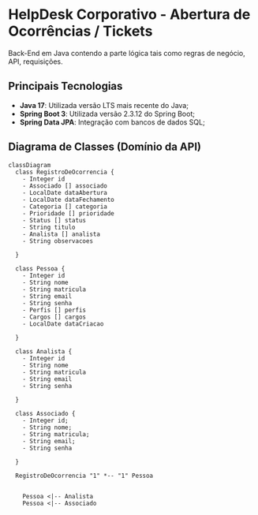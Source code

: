 # HelpDesk Corporativo - Abertura de Ocorrências / Tickets
Back-End em Java contendo a parte lógica tais como regras de negócio, API, requisições.

## Principais Tecnologias
 - **Java 17**: Utilizada versão LTS mais recente do Java;
 - **Spring Boot 3**: Utilizada versão 2.3.12 do Spring Boot;
 - **Spring Data JPA**: Integração com bancos de dados SQL;

## Diagrama de Classes (Domínio da API)

```mermaid
classDiagram
  class RegistroDeOcorrencia {
    - Integer id
    - Associado [] associado
    - LocalDate dataAbertura
    - LocalDate dataFechamento
    - Categoria [] categoria
    - Prioridade [] prioridade
    - Status [] status
    - String titulo
    - Analista [] analista
    - String observacoes

  }

  class Pessoa {
    - Integer id
    - String nome
    - String matricula
    - String email
    - String senha
    - Perfis [] perfis
    - Cargos [] cargos
    - LocalDate dataCriacao

  }

  class Analista {
    - Integer id
    - String nome
    - String matricula
    - String email
    - String senha

  }

  class Associado {
    - Integer id;
    - String nome;
    - String matricula;
    - String email;
    - String senha

  }

  RegistroDeOcorrencia "1" *-- "1" Pessoa


    Pessoa <|-- Analista
    Pessoa <|-- Associado
  
```
    
